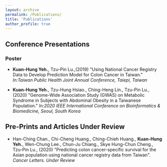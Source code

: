 ```yaml
---
layout: archive
permalink: /Publications/
title: 'Publications'
author_profile: true
---
```

## Conference Presentations
### Poster
* **Kuan-Hung Yeh.**, Tzu-Pin Lu.,(2019) "Using National Cancer Registry Data to Develop Prediction Model for Colon Cancer in Taiwan." *In:Taiwan Public Health Joint Annual Conference, Taiepi, Taiwan*

* **Kuan-Hung Yeh.**, Tzu-Hung Hsiao., Ching-Heng Lin., Tzu-Pin Lu., (2020) "Genome-Wide Association Study (GWAS) on Metabolic Syndrome in Subjects with Abdominal Obesity in a Taiwanese Population." *In:2020 IEEE International Conference on Bioinformatics & Biomedicine, Seoul, South Korea*

## Pre-Prints and Articles Under Review
* Han-Ching Chan., Chi-Cheng Huang., Ching-Chieh Huang., **Kuan-Hung Yeh.**, Wen-Chung Lee., Chun-Ju Chiang., Skye Hung-Chun Cheng., Tzu-Pin Lu., (2020) "Predicting colon cancer-specific survival for the Asian population using national cancer registry data from Taiwan". *Cancer Letters. Under Review*
